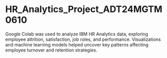 # HR_Analytics_Project_ADT24MGTM0610
Google Colab was used to analyze IBM HR Analytics data, exploring employee attrition, satisfaction, job roles, and performance. Visualizations and machine learning models helped uncover key patterns affecting employee turnover and retention strategies.
